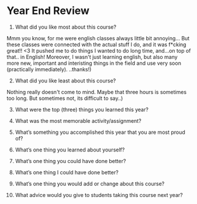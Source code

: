 # Year End Review

1) What did you like most about this course?

Mmm you know, for me were english classes always little bit annoying... But these classes were connected with the actual stuff I do, and it was f*cking great!! <3 It pushed me to do things I wanted to do long time, and...on top of that.. in English! 
Moreover, I wasn't just learning english, but also many more new, important and interisting things in the field and use very soon (practically immediately). ..thanks!) 

2) What did you like least about this course?

Nothing really doesn't come to mind. Maybe that three hours is sometimes too long. But sometimes not, its difficult to say..)

3) What were the top (three) things you learned this year?

4) What was the most memorable activity/assignment?

5) What’s something you accomplished this year that you are most proud of?

6) What’s one thing you learned about yourself?

7) What’s one thing you could have done better?

8) What’s one thing I could have done better?

9) What’s one thing you would add or change about this course?

10) What advice would you give to students taking this course next year?
